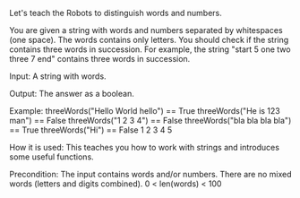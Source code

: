 Let's teach the Robots to distinguish words and numbers.

You are given a string with words and numbers separated by whitespaces (one space). The words contains only letters. You should check if the string contains three words in succession. For example, the string "start 5 one two three 7 end" contains three words in succession.

Input: A string with words.

Output: The answer as a boolean.

Example:
threeWords("Hello World hello") == True
threeWords("He is 123 man") == False
threeWords("1 2 3 4") == False
threeWords("bla bla bla bla") == True
threeWords("Hi") == False
1
2
3
4
5

How it is used: This teaches you how to work with strings and introduces some useful functions.

Precondition: The input contains words and/or numbers. There are no mixed words (letters and digits combined).
0 < len(words) < 100 
